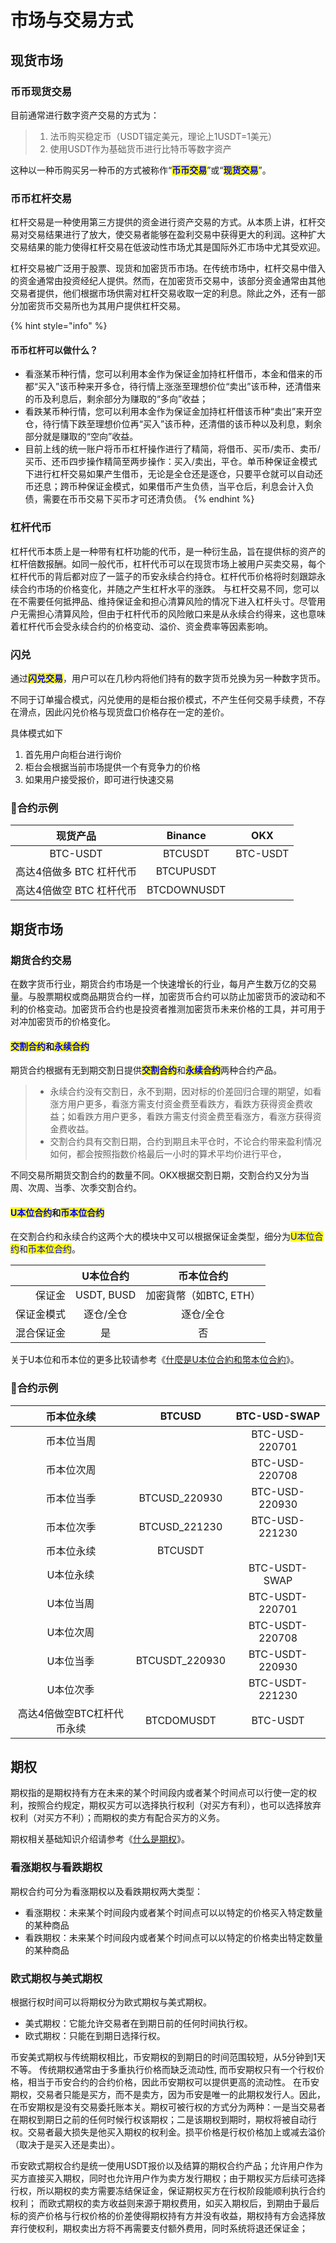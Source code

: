 # 市场与交易方式

## 现货市场

### 币币现货交易

目前通常进行数字资产交易的方式为：

> 1. 法币购买稳定币（USDT锚定美元，理论上1USDT=1美元）
> 2. 使用USDT作为基础货币进行比特币等数字资产

这种以一种币购买另一种币的方式被称作“<mark style="color:blue;">**币币交易**</mark>”或“<mark style="color:blue;">**现货交易**</mark>”。

### **币币**杠杆交易

杠杆交易是一种使用第三方提供的资金进行资产交易的方式。从本质上讲，杠杆交易对交易结果进行了放大，使交易者能够在盈利交易中获得更大的利润。这种扩大交易结果的能力使得杠杆交易在低波动性市场尤其是国际外汇市场中尤其受欢迎。

杠杆交易被广泛用于股票、现货和加密货币市场。在传统市场中，杠杆交易中借入的资金通常由投资经纪人提供。然而，在加密货币交易中，该部分资金通常由其他交易者提供，他们根据市场供需对杠杆交易收取一定的利息。除此之外，还有一部分加密货币交易所也为其用户提供杠杆交易。

{% hint style="info" %}
#### **币币杠杆可以做什么？** <a href="#h-er-bi-bi-gang-gan-ke-yi-zuo-shen-me" id="h-er-bi-bi-gang-gan-ke-yi-zuo-shen-me"></a>

* 看涨某币种行情，您可以利用本金作为保证金加持杠杆借币，本金和借来的币都“买入”该币种来开多仓，待行情上涨涨至理想价位“卖出”该币种，还清借来的币及利息后，剩余部分为赚取的“多向”收益；
* 看跌某币种行情，您可以利用本金作为保证金加持杠杆借该币种“卖出”来开空仓，待行情下跌至理想价位再“买入”该币种，还清借的该币种以及利息，剩余部分就是赚取的“空向”收益。
* 目前上线的统一账户将币币杠杆操作进行了精简，将借币、买币/卖币、卖币/买币、还币四步操作精简至两步操作：买入/卖出，平仓。单币种保证金模式下进行杠杆交易如果产生借币，无论是全仓还是逐仓，只要平仓就可以自动还币还息；跨币种保证金模式，如果借币产生负债，当平仓后，利息会计入负债，需要在币币交易下买币才可还清负债。
{% endhint %}

### 杠杆代币

杠杆代币本质上是一种带有杠杆功能的代币，是一种衍生品，旨在提供标的资产的杠杆倍数报酬。如同一般代币，杠杆代币可以在现货市场上被用户买卖交易，每个杠杆代币的背后都对应了一篮子的币安永续合约持仓。杠杆代币价格将时刻跟踪永续合约市场的价格变化，并随之产生杠杆水平的涨跌。 与杠杆交易不同，您可以在不需要任何抵押品、维持保证金和担心清算风险的情况下进入杠杆头寸。尽管用户无需担心清算风险，但由于杠杆代币的风险敞口来是从永续合约得来，这也意味着杠杆代币会受永续合约的价格变动、溢价、资金费率等因素影响。

### 闪兑

通过<mark style="color:blue;">**闪兑交易**</mark>，用户可以在几秒内将他们持有的数字货币兑换为另一种数字货币。

不同于订单撮合模式，闪兑使用的是柜台报价模式，不产生任何交易手续费，不存在滑点，因此闪兑价格与现货盘口价格存在一定的差价。

具体模式如下

1. 首先用户向柜台进行询价
2. 柜台会根据当前市场提供一个有竞争力的价格
3. 如果用户接受报价，即可进行快速交易

### :cherries:合约示例

|       现货产品      |   Binance   |    OKX   |
| :-------------: | :---------: | :------: |
|     BTC-USDT    |   BTCUSDT   | BTC-USDT |
| 高达4倍做多 BTC 杠杆代币 |  BTCUPUSDT  |          |
| 高达4倍做空 BTC 杠杆代币 | BTCDOWNUSDT |          |

## 期货市场

### 期货合约交易

在数字货币行业，期货合约市场是一个快速增长的行业，每月产生数万亿的交易量。与股票期权或商品期货合约一样，加密货币合约可以防止加密货币的波动和不利的价格变动。加密货币合约也是投资者推测加密货币未来价格的工具，并可用于对冲加密货币的价格变化。

#### <mark style="color:blue;">**交割合约**</mark>和<mark style="color:blue;">**永续合约**</mark>

期货合约根据有无到期交割日提供<mark style="color:blue;">**交割合约**</mark>和<mark style="color:blue;">**永续合约**</mark>两种合约产品。

> * 永续合约没有交割日，永不到期，因对标的价差回归合理的期望，如看涨方用户更多，看涨方需支付资金费至看跌方，看跌方获得资金费收益；如看跌方用户更多，看跌方需支付资金费至看涨方，看涨方获得资金费收益。
> * 交割合约具有交割日期，合约到期且未平仓时，不论合约带来盈利情况如何，都会按照指数价格最后一小时的算术平均价进行平仓，

不同交易所期货交割合约的数量不同。OKX根据交割日期，交割合约又分为当周、次周、当季、次季交割合约。

#### <mark style="color:blue;">U本位合约</mark>和<mark style="color:blue;">币本位合约</mark>

在交割合约和永续合约这两个大的模块中又可以根据保证金类型，细分为<mark style="color:blue;">U本位合约</mark>和<mark style="color:blue;">币本位合约</mark>。

|       |    U本位合约   |      币本位合约      |
| ----: | :--------: | :-------------: |
|   保证金 | USDT, BUSD | 加密貨幣（如BTC, ETH） |
| 保证金模式 |    逐仓/全仓   |      逐仓/全仓      |
| 混合保证金 |      是     |        否        |

关于U本位和币本位的更多比较请参考《[什麼是U本位合約和幣本位合約](https://www.binance.com/zh-CN/support/faq/85eac2bba0b342819122dc9bd4745e9b)》。

### :cherries:合约示例

|      币本位永续      |      BTCUSD     |   BTC-USD-SWAP  |
| :-------------: | :-------------: | :-------------: |
|      币本位当周      |                 |  BTC-USD-220701 |
|      币本位次周      |                 |  BTC-USD-220708 |
|      币本位当季      |  BTCUSD\_220930 |  BTC-USD-220930 |
|      币本位次季      |  BTCUSD\_221230 |  BTC-USD-221230 |
|      币本位永续      |     BTCUSDT     |                 |
|      U本位永续      |                 |   BTC-USDT-SWAP |
|      U本位当周      |                 | BTC-USDT-220701 |
|      U本位次周      |                 | BTC-USDT-220708 |
|      U本位当季      | BTCUSDT\_220930 | BTC-USDT-220930 |
|      U本位次季      |                 | BTC-USDT-221230 |
| 高达4倍做空BTC杠杆代币永续 |    BTCDOMUSDT   |     BTC-USDT    |

## 期权

期权指的是期权持有方在未来的某个时间段内或者某个时间点可以行使一定的权利，按照合约规定，期权买方可以选择执行权利（对买方有利），也可以选择放弃权利（对买方不利）；而期权的卖方有配合买方的义务。

期权相关基础知识介绍请参考《[什么是期权](https://www.binance.com/zh-CN/support/faq/bee2427f6a594741858d51e91a67e30d)》。

### 看涨期权与看跌期权

&#x20;期权合约可分为看涨期权以及看跌期权两大类型：

* 看涨期权：未来某个时间段内或者某个时间点可以以特定的价格买入特定数量的某种商品
* 看跌期权：未来某个时间段内或者某个时间点可以以特定的价格卖出特定数量的某种商品

### 欧式期权与美式期权

根据行权时间可以将期权分为欧式期权与美式期权。

* 美式期权：它能允许交易者在到期日前的任何时间执行权。
* 欧式期权：只能在到期日选择行权。

币安美式期权与传统期权相比，币安期权的到期日的时间范围较短，从5分钟到1天不等。 传统期权通常由于多重执行价格而缺乏流动性, 而币安期权只有一个行权价格，相当于币安合约的合约价格，因此币安期权可以提供更高的流动性。 在币安期权，交易者只能是买方，而不是卖方，因为币安是唯一的此期权发行人。因此，在币安期权是没有交易委托账本关。期权可被行权的方式分为两种：一是当交易者在期权到期日之前的任何时候行权该期权；二是该期权到期时，期权将被自动行权。交易者最大损失是他买入期权的权利金。损平价格是行权价格加上或减去溢价（取决于是买入还是卖出）。

币安欧式期权合约是统一使用USDT报价以及结算的期权合约产品；允许用户作为买方直接买入期权，同时也允许用户作为卖方发行期权；由于期权买方后续可选择行权，所以期权的卖方需要冻结保证金，保证期权买方在行权阶段能顺利执行合约权利； 而欧式期权的卖方收益则来源于期权费用，如买入期权后，到期由于最后标的资产价格与行权价格的价差使得期权持有方并没有收益，期权持有方会选择放弃行使权利，期权卖出方将不再需要支付额外费用，同时系统将退还保证金；





